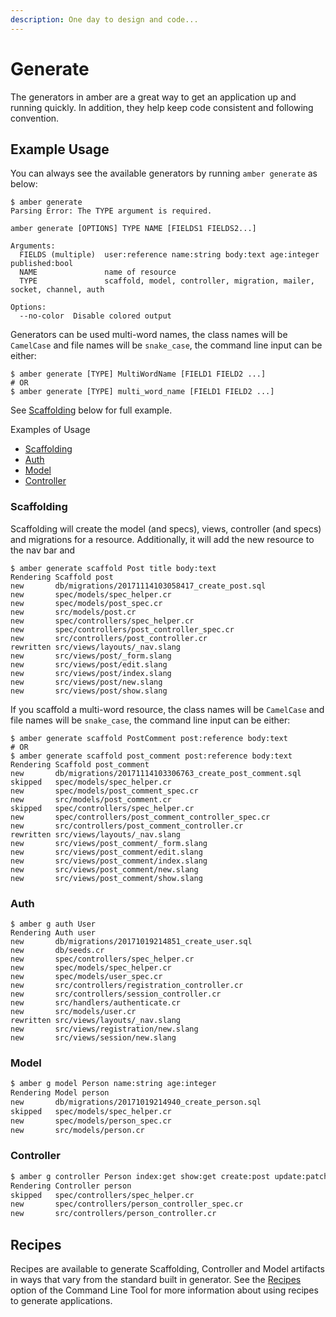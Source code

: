 ```yaml
---
description: One day to design and code...
---
```


# Generate

The generators in amber are a great way to get an application up and running quickly. In addition, they help keep code consistent and following convention.

## Example Usage

You can always see the available generators by running `amber generate` as below:

```text
$ amber generate
Parsing Error: The TYPE argument is required.

amber generate [OPTIONS] TYPE NAME [FIELDS1 FIELDS2...]

Arguments:
  FIELDS (multiple)  user:reference name:string body:text age:integer published:bool
  NAME               name of resource
  TYPE               scaffold, model, controller, migration, mailer, socket, channel, auth

Options:
  --no-color  Disable colored output
```

Generators can be used multi-word names, the class names will be `CamelCase` and file names will be `snake_case`, the command line input can be either:

```text
$ amber generate [TYPE] MultiWordName [FIELD1 FIELD2 ...]
# OR
$ amber generate [TYPE] multi_word_name [FIELD1 FIELD2 ...]
```

See [Scaffolding](generate.md###scaffolding) below for full example.

Examples of Usage

* [Scaffolding](generate.md#scaffolding)
* [Auth](generate.md#auth)
* [Model](generate.md#model)
* [Controller](generate.md#controller)

### Scaffolding

Scaffolding will create the model \(and specs\), views, controller \(and specs\) and migrations for a resource. Additionally, it will add the new resource to the nav bar and

```text
$ amber generate scaffold Post title body:text
Rendering Scaffold post
new       db/migrations/20171114103058417_create_post.sql
new       spec/models/spec_helper.cr
new       spec/models/post_spec.cr
new       src/models/post.cr
new       spec/controllers/spec_helper.cr
new       spec/controllers/post_controller_spec.cr
new       src/controllers/post_controller.cr
rewritten src/views/layouts/_nav.slang
new       src/views/post/_form.slang
new       src/views/post/edit.slang
new       src/views/post/index.slang
new       src/views/post/new.slang
new       src/views/post/show.slang
```

If you scaffold a multi-word resource, the class names will be `CamelCase` and file names will be `snake_case`, the command line input can be either:

```text
$ amber generate scaffold PostComment post:reference body:text
# OR
$ amber generate scaffold post_comment post:reference body:text
Rendering Scaffold post_comment
new       db/migrations/20171114103306763_create_post_comment.sql
skipped   spec/models/spec_helper.cr
new       spec/models/post_comment_spec.cr
new       src/models/post_comment.cr
skipped   spec/controllers/spec_helper.cr
new       spec/controllers/post_comment_controller_spec.cr
new       src/controllers/post_comment_controller.cr
rewritten src/views/layouts/_nav.slang
new       src/views/post_comment/_form.slang
new       src/views/post_comment/edit.slang
new       src/views/post_comment/index.slang
new       src/views/post_comment/new.slang
new       src/views/post_comment/show.slang
```

### Auth

```text
$ amber g auth User
Rendering Auth user
new       db/migrations/20171019214851_create_user.sql
new       db/seeds.cr
new       spec/controllers/spec_helper.cr
new       spec/models/spec_helper.cr
new       spec/models/user_spec.cr
new       src/controllers/registration_controller.cr
new       src/controllers/session_controller.cr
new       src/handlers/authenticate.cr
new       src/models/user.cr
rewritten src/views/layouts/_nav.slang
new       src/views/registration/new.slang
new       src/views/session/new.slang
```

### Model

```bash
$ amber g model Person name:string age:integer
Rendering Model person
new       db/migrations/20171019214940_create_person.sql
skipped   spec/models/spec_helper.cr
new       spec/models/person_spec.cr
new       src/models/person.cr
```

### Controller

```bash
$ amber g controller Person index:get show:get create:post update:patch
Rendering Controller person
skipped   spec/controllers/spec_helper.cr
new       spec/controllers/person_controller_spec.cr
new       src/controllers/person_controller.cr
```

## Recipes

Recipes are available to generate Scaffolding, Controller and Model artifacts in ways that vary from the standard built in generator. See the [Recipes](recipes.md) option of the Command Line Tool for more information about using recipes to generate applications.

